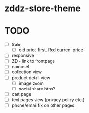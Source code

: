 # zddz-store-theme

# TODO

- [ ] Sale
  - [ ] old price first. Red current price
- [ ] responsive
- [ ] ZD - link to frontpage
- [ ] carousel
- [ ] collection view
- [ ] product detail view
  - [ ] image zoom
  - [ ] social share btns?
- [ ] cart page
- [ ] text pages view (privacy policy etc.)
- [ ] phone/email fix on other pages
